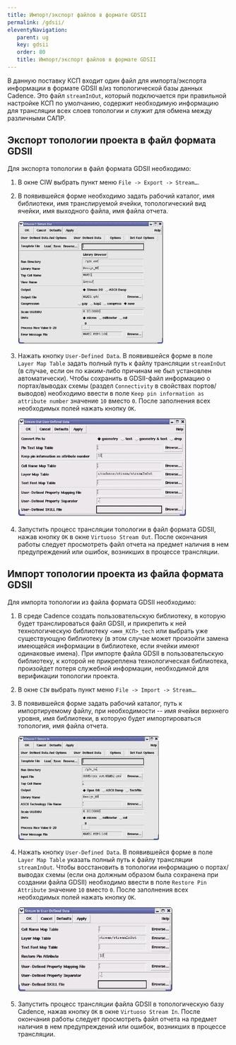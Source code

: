 ```yaml
---
title: Импорт/экспорт файлов в формате GDSII
permalink: /gdsii/
eleventyNavigation:
   parent: ug
   key: gdsii
   order: 80
   title: Импорт/экспорт файлов в формате GDSII
---
```



В данную поставку КСП входит один файл для импорта/экспорта информации в формате GDSII в/из топологической базы данных Cadence. Это файл `streamInOut`, который подключается при правильной настройке КСП по умолчанию, содержит необходимую информацию для трансляции всех слоев топологии и служит для обмена между различными САПР.

## Экспорт топологии проекта в файл формата GDSII

Для экспорта топологии в файл формата GDSII необходимо:

1. В окне CIW выбрать пункт меню `File -> Export -> Stream…`.
2. В появившейся форме необходимо задать рабочий каталог, имя библиотеки, имя транслируемой ячейки, топологический вид ячейки, имя выходного файла, имя файла отчета.

   ![Изображение](/content/images/ug/8_1.png)

3. Нажать кнопку `User-Defined Data`. В появившейся форме в поле `Layer Map Table` задать полный путь к файлу трансляции `streamInOut` (в случае, если он по каким-либо причинам не был установлен автоматически). Чтобы сохранить в GDSII-файл информацию о портах/выводах схемы (раздел `Connectivity` в свойствах портов/выводов) необходимо ввести в поле `Keep pin information as attribute number` значение `10` вместо `0`. После заполнения всех необходимых полей нажать кнопку `OK`.

   ![Изображение](/content/images/ug/8_2.png)

4. Запустить процесс трансляции топологии в файл формата GDSII, нажав кнопку `OK` в окне `Virtuoso Stream Out`. После окончания работы следует просмотреть файл отчета на предмет наличия в нем предупреждений или ошибок, возникших в процессе трансляции.

## Импорт топологии проекта из файла формата GDSII

Для импорта топологии из файла формата GDSII необходимо:

1. В среде Cadence создать пользовательскую библиотеку, в которую будет транслироваться файл GDSII, и прикрепить к ней технологическую библиотеку `<имя_КСП>_tech` или выбрать уже существующую библиотеку (в этом случае может произойти замена имеющейся информации в библиотеке, если ячейки имеют одинаковые имена). При импорте файла GDSII в пользовательскую библиотеку, к которой не прикреплена технологическая библиотека, произойдет потеря служебной информации, необходимой для верификации топологии проекта.
2. В окне `CIW` выбрать пункт меню `File -> Import -> Stream…`.
3. В появившейся форме задать рабочий каталог, путь к импортируемому файлу, при необходимости -- имя ячейки верхнего уровня, имя библиотеки, в которую будет импортироваться топология, имя файла отчета.

   ![Изображение](/content/images/ug/8_3.png)

4. Нажать кнопку `User-Defined Data`. В появившейся форме в поле `Layer Map Table` указать полный путь к файлу трансляции `streamInOut`. Чтобы восстановить в топологии информацию о портах/выводах схемы (если она должным образом была сохранена при создании файла GDSII) необходимо ввести в поле `Restore Pin Attribute` значение `10` вместо `0`. После заполнения всех необходимых полей нажать кнопку `OK`.

   ![Изображение](/content/images/ug/8_4.png)

5. Запустить процесс трансляции файла GDSII в топологическую базу Cadence, нажав кнопку `OK` в окне `Virtuoso Stream In`. После окончания работы следует просмотреть файл отчета на предмет наличия в нем предупреждений или ошибок, возникших в процессе трансляции.
